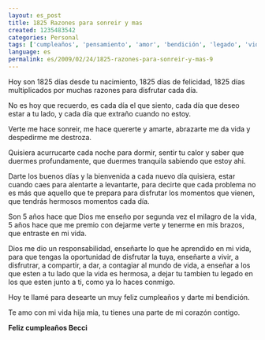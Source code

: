 ```yaml
---
layout: es_post
title: 1825 Razones para sonreir y mas
created: 1235483542
categories: Personal
tags: ['cumpleaños', 'pensamiento', 'amor', 'bendición', 'legado', 'vida', 'milagro']
language: es
permalink: es/2009/02/24/1825-razones-para-sonreir-y-mas-9
---
```

Hoy son 1825 días desde tu nacimiento, 1825 días de felicidad, 1825 días multiplicados por muchas razones para disfrutar cada día.

<p>No es hoy que recuerdo, es cada día el que siento, cada día que deseo estar a tu lado, y cada día que extraño cuando no estoy.</p>
<p>Verte me hace sonreir, me hace quererte y amarte, abrazarte me da vida y despedirme me destroza.</p>
<p>Quisiera acurrucarte cada noche para dormir, sentir tu calor y saber que duermes profundamente, que duermes tranquila sabiendo que estoy ahi.</p>
<p>Darte los buenos días y la bienvenida a cada nuevo día quisiera, estar cuando caes para alentarte a levantarte, para decirte que cada problema no es más que aquello que te prepara para disfrutar los momentos que vienen, que tendrás hermosos momentos cada día.</p>
<p>Son 5 años hace que Dios me enseño por segunda vez el milagro de la vida, 5 años hace que me premio con dejarme verte y tenerme en mis brazos, que entraste en mi vida.</p>
<p>Dios me dio un responsabilidad, enseñarte lo que he aprendido en mi vida, para que tengas la oportunidad de disfrutar la tuya, enseñarte a vivir, a disfrutrar, a compartir, a dar, a contagiar al mundo de vida, a enseñar a los que esten a tu lado que la vida es hermosa, a dejar tu tambien tu legado en los que esten junto a ti, como ya lo haces conmigo.</p>
<p>Hoy te llamé para desearte un muy feliz cumpleaños y darte mi bendición.</p>
<p>Te amo con mi vida hija mia, tu tienes una parte de mi corazón contigo.</p>
<p><strong>Feliz cumpleaños Becci</strong></p>
